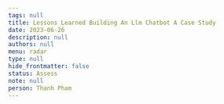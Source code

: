 ```yaml
---
tags: null
title: Lessons Learned Building An Llm Chatbot A Case Study
date: 2023-06-26
description: null
authors: null
menu: radar
type: null
hide_frontmatter: false
status: Assess
note: null
person: Thanh Pham
---
```


